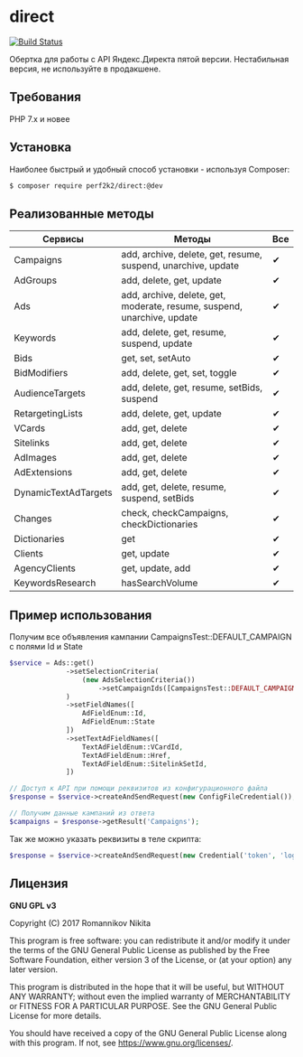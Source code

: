 # direct
[![Build Status](https://travis-ci.org/perf2k2/direct.svg?branch=master)](https://travis-ci.org/perf2k2/direct)

Обертка для работы с API Яндекс.Директа пятой версии. Нестабильная версия, не используйте в продакшене.

## Требования

PHP 7.x и новее

## Установка

Наиболее быстрый и удобный способ установки - используя Composer:
```bash
$ composer require perf2k2/direct:@dev
```

## Реализованные методы

Сервисы | Методы | Все 
--- | --- | ---
Campaigns|add, archive, delete, get, resume, suspend, unarchive, update|&#10004;
AdGroups|add, delete, get, update|&#10004;
Ads|add, archive, delete, get, moderate, resume, suspend, unarchive, update|&#10004;
Keywords|add, delete, get, resume, suspend, update|&#10004;
Bids|get, set, setAuto|&#10004;
BidModifiers|add, delete, get, set, toggle|&#10004;
AudienceTargets|add, delete, get, resume, setBids, suspend|&#10004;
RetargetingLists|add, delete, get, update|&#10004;
VCards|add, get, delete|&#10004;
Sitelinks|add, get, delete|&#10004;
AdImages|add, get, delete|&#10004;
AdExtensions|add, get, delete|&#10004;
DynamicTextAdTargets|add, get, delete, resume, suspend, setBids|&#10004;
Changes|check, checkCampaigns, checkDictionaries|&#10004;
Dictionaries|get|&#10004;
Clients|get, update|&#10004;
AgencyClients|get, update, add|&#10004;
KeywordsResearch|hasSearchVolume|&#10004;

## Пример использования

Получим все объявления кампании CampaignsTest::DEFAULT_CAMPAIGN с полями Id и State
```php
$service = Ads::get()
              ->setSelectionCriteria(
                  (new AdsSelectionCriteria())
                      ->setCampaignIds([CampaignsTest::DEFAULT_CAMPAIGN])
              )
              ->setFieldNames([
                  AdFieldEnum::Id,
                  AdFieldEnum::State
              ])
              ->setTextAdFieldNames([
                  TextAdFieldEnum::VCardId,
                  TextAdFieldEnum::Href,
                  TextAdFieldEnum::SitelinkSetId,
              ])

// Доступ к API при помощи реквизитов из конфигурационного файла    
$response = $service->createAndSendRequest(new ConfigFileCredential());

// Получим данные кампаний из ответа
$campaigns = $response->getResult('Campaigns');
```

Так же можно указать реквизиты в теле скрипта:

```php 
$response = $service->createAndSendRequest(new Credential('token', 'login'));
```

## Лицензия

**GNU GPL v3**

Copyright (C) 2017 Romannikov Nikita

This program is free software: you can redistribute it and/or modify
it under the terms of the GNU General Public License as published by
the Free Software Foundation, either version 3 of the License, or
(at your option) any later version.

This program is distributed in the hope that it will be useful,
but WITHOUT ANY WARRANTY; without even the implied warranty of
MERCHANTABILITY or FITNESS FOR A PARTICULAR PURPOSE.  See the
GNU General Public License for more details.

You should have received a copy of the GNU General Public License
along with this program.  If not, see <https://www.gnu.org/licenses/>.